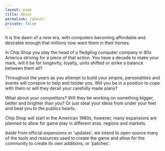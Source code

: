 ```yaml
---
layout: page
title: About
permalink: /about/
private: false
---
```


It is the dawn of a new era, with computers becoming affordable and desirable enough that millions now want them in their homes.

In Chip Shop you play the head of a fledgling computer company in 80s America striving for a piece of that action. You have a decade to make your mark, will it be for longevity, loyalty, units shifted or strike a balance between them all?

Throughout the years as you attempt to build your empire, personalities and events will conspire to help and hinder you. Will you be in a position to cope with them or will they derail your carefully made plans?

What about your competitors? Will they be working on something bigger, better and brighter than you? Or just steal your ideas from under your feet and beat you to the publics hearts.

Chip Shop will start in the American 1980s, however, many expansions are planned to allow for game play in different eras, regions and markets.

Aside from official expansions or ‘updates’, we intend to open source many of the tools and resources used to create the game and allow for the community to create its own additions, or ‘patches’.
